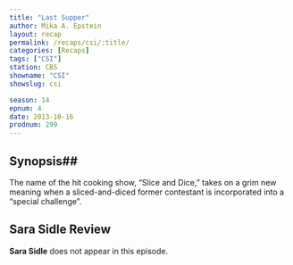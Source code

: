 ```yaml
---
title: "Last Supper"
author: Mika A. Epstein
layout: recap
permalink: /recaps/csi/:title/
categories: [Recaps]
tags: ["CSI"]
station: CBS
showname: "CSI"
showslug: csi

season: 14
epnum: 4  
date: 2013-10-16
prodnum: 299  
---
```


## Synopsis## 

The name of the hit cooking show, &#8220;Slice and Dice,&#8221; takes on a grim new meaning when a sliced-and-diced former contestant is incorporated into a &#8220;special challenge&#8221;.

## Sara Sidle Review

**Sara Sidle** does not appear in this episode.
